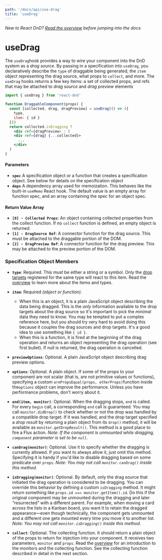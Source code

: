 ```yaml
---
path: '/docs/api/use-drag'
title: 'useDrag'
---
```


<!--alex disable hook -->

_New to React DnD? [Read the overview](/docs/overview) before jumping into the docs._

# useDrag

The `useDrag`hook provides a way to wire your component into the DnD system as a _drag source_. By passing in a specification into `useDrag`, you declaratively describe the `type` of draggable being generated, the `item` object representing the drag source, what props to `collect`, and more. The `useDrag` hooks returns a few key items: a set of collected props, and refs that may be attached to _drag source_ and _drag preview_ elements

```jsx
import { useDrag } from 'react-dnd'

function DraggableComponent(props) {
  const [collected, drag, dragPreview] = useDrag(() => ({
    type,
    item: { id }
  }))
  return collected.isDragging ?
    <div ref={dragPreview> : (
    <div ref={drag} {...collected}>
      ...
    </div>
  )
}
```

#### Parameters

- **`spec`** A specification object or a function that creates a specification object. See below for details on the specification object
- **`deps`** A dependency array used for memoization. This behaves like the built-in `useMemo` React hook. The default value is an empty array for function spec, and an array containing the spec for an object spec.

#### Return Value Array

- **`[0] - Collected Props`**: An object containing collected properties from the collect function. If no `collect` function is defined, an empty object is returned.
- **`[1] - DragSource Ref`**: A connector function for the drag source. This must be attached to the draggable portion of the DOM.
- **`[2] - DragPreview Ref`**: A connector function for the drag preview. This may be attached to the preview portion of the DOM.

### Specification Object Members

- **`type`**: Required. This must be either a string or a symbol. Only the [drop targets](/docs/api/drop-target) registered for the same type will react to this item. Read the [overview](/docs/overview) to learn more about the items and types.

- **`item`**: Required _(object or function)_.

  - When this is an object, it is a plain JavaScript object describing the data being dragged. This is the _only_ information available to the drop targets about the drag source so it's important to pick the _minimal_ data they need to know. You may be tempted to put a complex reference here, but you should try very hard to avoid doing this because it couples the drag sources and drop targets. It's a good idea to use something like `{ id }`.
  - When this is a function, it is fired at the beginning of the drag operation and returns an object representing the drag operation (see first bullet). If null is returned, the drag operation is cancelled.

- **`previewOptions`**: Optional. A plain JavaScript object describing drag preview options.

* **`options`**: Optional. A plain object. If some of the props to your component are not scalar (that is, are not primitive values or functions), specifying a custom `arePropsEqual(props, otherProps)`function inside the`options` object can improve the performance. Unless you have performance problems, don't worry about it.

* **`end(item, monitor)`**: Optional. When the dragging stops, `end` is called. For every `begin` call, a corresponding `end` call is guaranteed. You may call `monitor.didDrop()` to check whether or not the drop was handled by a compatible drop target. If it was handled, and the drop target specified a _drop result_ by returning a plain object from its `drop()` method, it will be available as `monitor.getDropResult()`. This method is a good place to fire a Flux action. _Note: If the component is unmounted while dragging, `component` parameter is set to be `null`._

* **`canDrag(monitor)`**: Optional. Use it to specify whether the dragging is currently allowed. If you want to always allow it, just omit this method. Specifying it is handy if you'd like to disable dragging based on some predicate over `props`. _Note: You may not call `monitor.canDrag()` inside this method._

* **`isDragging(monitor)`**: Optional. By default, only the drag source that initiated the drag operation is considered to be dragging. You can override this behavior by defining a custom `isDragging` method. It might return something like `props.id === monitor.getItem().id`. Do this if the original component may be unmounted during the dragging and later “resurrected” with a different parent. For example, when moving a card across the lists in a Kanban board, you want it to retain the dragged appearance—even though technically, the component gets unmounted and a different one gets mounted every time you move it to another list. _Note: You may not call `monitor.isDragging()` inside this method._

- **`collect`**: Optional. The collecting function. It should return a plain object of the props to return for injection into your component. It receives two parameters, `monitor` and `props`. Read the [overview](/docs/overview) for an introduction to the monitors and the collecting function. See the collecting function described in detail in the next section.
